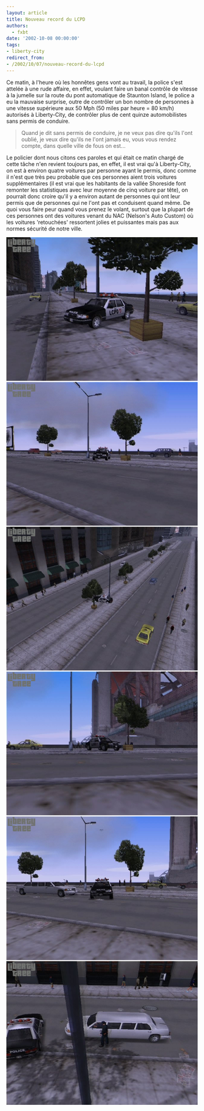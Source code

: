 ```yaml
---
layout: article
title: Nouveau record du LCPD
authors:
  - fxbt
date: '2002-10-08 00:00:00'
tags:
- liberty-city
redirect_from:
- /2002/10/07/nouveau-record-du-lcpd
---
```


Ce matin, à l'heure où les honnêtes gens vont au travail, la police s'est attelée à une rude affaire, en effet, voulant faire un banal contrôle de vitesse à la jumelle sur la route du pont automatique de Staunton Island, le police a eu la mauvaise surprise, outre de contrôler un bon nombre de personnes à une vitesse supérieure aux 50 Mph (50 miles par heure = 80 km/h) autorisés à Liberty-City, de contrôler plus de cent quinze automobilistes sans permis de conduire.

> Quand je dit sans permis de conduire, je ne veux pas dire qu'ils l'ont oublié, je veux dire qu'ils ne l'ont jamais eu, vous vous rendez compte, dans quelle ville de fous on est...

Le policier dont nous citons ces paroles et qui était ce matin chargé de cette tâche n'en revient toujours pas, en effet, il est vrai qu'à Liberty-City, on est à environ quatre voitures par personne ayant le permis, donc comme il n'est que très peu probable que ces personnes aient trois voitures supplémentaires (il est vrai que les habitants de la vallée Shoreside font remonter les statistiques avec leur moyenne de cinq voiture par tête), on pourrait donc croire qu'il y a environ autant de personnes qui ont leur permis que de personnes qui ne l'ont pas et conduisent quand même. De quoi vous faire peur quand vous prenez le volant, surtout que la plupart de ces personnes ont des voitures venant du NAC (Nelson's Auto Custom) où les voitures 'retouchées' ressortent jolies et puissantes mais pas aux normes sécurité de notre ville.

![](/content/images/v1/user21/record_01.jpg)
![](/content/images/v1/user21/record_02.jpg)
![](/content/images/v1/user21/record_03.jpg)
![](/content/images/v1/user21/record_04.jpg)
![](/content/images/v1/user21/record_05.jpg)
![](/content/images/v1/user21/record_06.jpg)